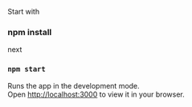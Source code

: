 Start with
### npm install
next
### `npm start`

Runs the app in the development mode.\
Open [http://localhost:3000](http://localhost:3000) to view it in your browser.


